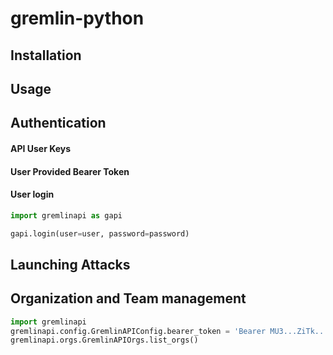 # gremlin-python

## Installation

## Usage

## Authentication

#### API User Keys

#### User Provided Bearer Token

#### User login

```python
import gremlinapi as gapi

gapi.login(user=user, password=password)

```

## Launching Attacks

## Organization and Team management

```python
import gremlinapi
gremlinapi.config.GremlinAPIConfig.bearer_token = 'Bearer MU3...ZiTk...Lo...4zO..c='
gremlinapi.orgs.GremlinAPIOrgs.list_orgs()
```
